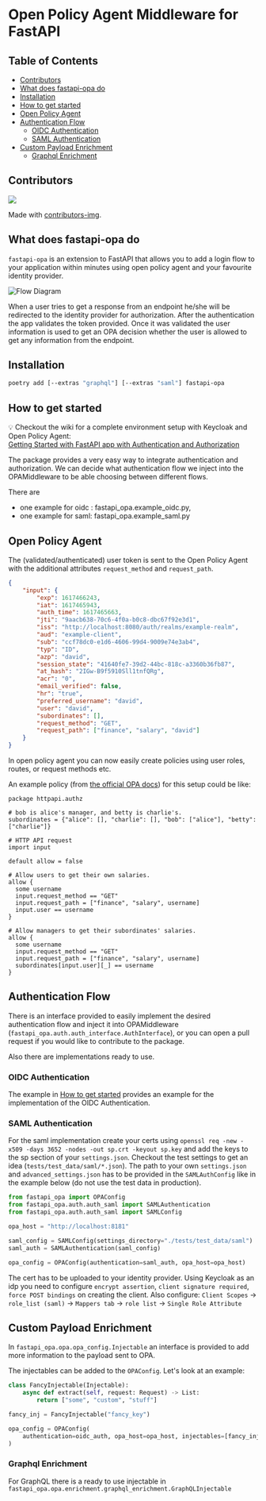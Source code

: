# Open Policy Agent Middleware for FastAPI

## Table of Contents
- [Contributors](#contributors)
- [What does fastapi-opa do](#about)
- [Installation](#installation)
- [How to get started](#getting-started)
- [Open Policy Agent](#opa)
- [Authentication Flow](#auth-flow)
  - [OIDC Authentication](#oidc-auth)
  - [SAML Authentication](#saml-auth)
- [Custom Payload Enrichment](#custom-payload-enrichment)
  - [Graphql Enrichment](#gql-enrichment)

<a name="contributors"/>

## Contributors

<a href="https://github.com/busykoala/fastapi-opa/graphs/contributors">
  <img src="https://contrib.rocks/image?repo=busykoala/fastapi-opa" />
</a>

Made with [contributors-img](https://contrib.rocks).

<a name="about"/>

## What does fastapi-opa do

`fastapi-opa` is an extension to FastAPI that allows you to add a login flow
to your application within minutes using open policy agent and your favourite
identity provider.

![Flow Diagram](https://raw.githubusercontent.com/busykoala/fastapi-opa/master/assets/diagram.png)

When a user tries to get a response from an endpoint he/she will be redirected
to the identity provider for authorization.
After the authentication the app validates the token provided. Once it was
validated the user information is used to get an OPA decision whether
the user is allowed to get any information from the endpoint.

<a name="installation"/>

## Installation

```bash
poetry add [--extras "graphql"] [--extras "saml"] fastapi-opa 
```

<a name="getting-started"/>

## How to get started

:bulb: Checkout the wiki for a complete environment setup with Keycloak and Open Policy Agent:  
[Getting Started with FastAPI app with Authentication and Authorization](https://github.com/busykoala/fastapi-opa/wiki#dev-setup)

The package provides a very easy way to integrate authentication and
authorization. We can decide what authentication flow we inject into the
OPAMiddleware to be able choosing between different flows.

There are 
 - one example for oidc : fastapi_opa.example_oidc.py,
 - one example for saml: fastapi_opa.example_saml.py

## Open Policy Agent

The (validated/authenticated) user token is sent to the Open Policy Agent
with the additional attributes `request_method` and `request_path`.

```json
{
    "input": {
        "exp": 1617466243,
        "iat": 1617465943,
        "auth_time": 1617465663,
        "jti": "9aacb638-70c6-4f0a-b0c8-dbc67f92e3d1",
        "iss": "http://localhost:8080/auth/realms/example-realm",
        "aud": "example-client",
        "sub": "ccf78dc0-e1d6-4606-99d4-9009e74e3ab4",
        "typ": "ID",
        "azp": "david",
        "session_state": "41640fe7-39d2-44bc-818c-a3360b36fb87",
        "at_hash": "2IGw-B9f5910Sll1tnfQRg",
        "acr": "0",
        "email_verified": false,
        "hr": "true",
        "preferred_username": "david",
        "user": "david",
        "subordinates": [],
        "request_method": "GET",
        "request_path": ["finance", "salary", "david"]
    }
}
```

In open policy agent you can now easily create policies using user roles,
routes, or request methods etc.

An example policy (from [the official OPA docs](https://www.openpolicyagent.org/docs/v0.11.0/http-api-authorization/))
for this setup could be like:

```rego
package httpapi.authz

# bob is alice's manager, and betty is charlie's.
subordinates = {"alice": [], "charlie": [], "bob": ["alice"], "betty": ["charlie"]}

# HTTP API request
import input

default allow = false

# Allow users to get their own salaries.
allow {
  some username
  input.request_method == "GET"
  input.request_path = ["finance", "salary", username]
  input.user == username
}

# Allow managers to get their subordinates' salaries.
allow {
  some username
  input.request_method == "GET"
  input.request_path = ["finance", "salary", username]
  subordinates[input.user][_] == username
}
```

<a name="auth-flow"/>

## Authentication Flow

There is an interface provided to easily implement the desired authentication
flow and inject it into OPAMiddleware
(`fastapi_opa.auth.auth_interface.AuthInterface`), or you can open a pull
request if you would like to contribute to the package.

Also there are implementations ready to use.

<a name="oidc-auth"/>

### OIDC Authentication

The example in [How to get started](#getting-started) provides an example for
the implementation of the OIDC Authentication.

<a name="saml-auth"/>

### SAML Authentication

For the saml implementation create your certs using
`openssl req -new -x509 -days 3652 -nodes -out sp.crt -keyout sp.key` and
add the keys to the sp section of your `settings.json`. Checkout the test
settings to get an idea (`tests/test_data/saml/*.json`). The path to your
own `settings.json` and `advanced_settings.json` has to be provided in the
`SAMLAuthConfig` like in the example below (do not use the test data in
production).

```python
from fastapi_opa import OPAConfig
from fastapi_opa.auth.auth_saml import SAMLAuthentication
from fastapi_opa.auth.auth_saml import SAMLConfig

opa_host = "http://localhost:8181"

saml_config = SAMLConfig(settings_directory="./tests/test_data/saml")
saml_auth = SAMLAuthentication(saml_config)

opa_config = OPAConfig(authentication=saml_auth, opa_host=opa_host)
```

The cert has to be uploaded to your identity provider. Using Keycloak as an
idp you need to configure `encrypt assertion`, `client signature required`,
`force POST bindings` on creating the client.
Also configure: `Client Scopes` -> `role_list (saml)` -> `Mappers tab` ->
`role list` -> `Single Role Attribute`

<a name="custom-payload-enrichment"/>

## Custom Payload Enrichment

In `fastapi_opa.opa.opa_config.Injectable` an interface is provided to add
more information to the payload sent to OPA.

The injectables can be added to the `OPAConfig`. Let's look at an example:

```python
class FancyInjectable(Injectable):
    async def extract(self, request: Request) -> List:
        return ["some", "custom", "stuff"]

fancy_inj = FancyInjectable("fancy_key")

opa_config = OPAConfig(
    authentication=oidc_auth, opa_host=opa_host, injectables=[fancy_inj]
)
```


<a name="gql-enrichment"/>

### Graphql Enrichment

For GraphQL there is a ready to use injectable in
`fastapi_opa.opa.enrichment.graphql_enrichment.GraphQLInjectable`

